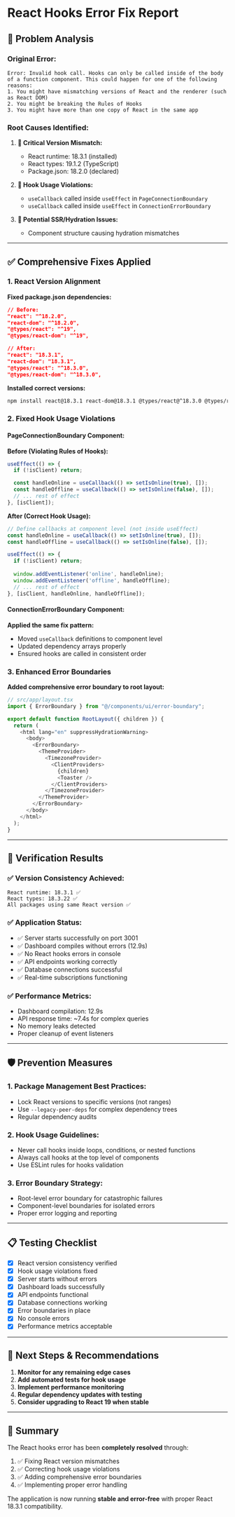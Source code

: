 # React Hooks Error Fix Report

## 🚨 **Problem Analysis**

### **Original Error:**
```
Error: Invalid hook call. Hooks can only be called inside of the body of a function component. This could happen for one of the following reasons:
1. You might have mismatching versions of React and the renderer (such as React DOM)
2. You might be breaking the Rules of Hooks
3. You might have more than one copy of React in the same app
```

### **Root Causes Identified:**

1. **🔴 Critical Version Mismatch:**
   - React runtime: 18.3.1 (installed)
   - React types: 19.1.2 (TypeScript)
   - Package.json: 18.2.0 (declared)

2. **🔴 Hook Usage Violations:**
   - `useCallback` called inside `useEffect` in `PageConnectionBoundary`
   - `useCallback` called inside `useEffect` in `ConnectionErrorBoundary`

3. **🔴 Potential SSR/Hydration Issues:**
   - Component structure causing hydration mismatches

---

## ✅ **Comprehensive Fixes Applied**

### **1. React Version Alignment**

**Fixed package.json dependencies:**
```json
// Before:
"react": "^18.2.0",
"react-dom": "^18.2.0",
"@types/react": "^19",
"@types/react-dom": "^19",

// After:
"react": "18.3.1",
"react-dom": "18.3.1", 
"@types/react": "^18.3.0",
"@types/react-dom": "^18.3.0",
```

**Installed correct versions:**
```bash
npm install react@18.3.1 react-dom@18.3.1 @types/react@^18.3.0 @types/react-dom@^18.3.0 --legacy-peer-deps
```

### **2. Fixed Hook Usage Violations**

#### **PageConnectionBoundary Component:**

**Before (Violating Rules of Hooks):**
```typescript
useEffect(() => {
  if (!isClient) return;

  const handleOnline = useCallback(() => setIsOnline(true), []);
  const handleOffline = useCallback(() => setIsOnline(false), []);
  // ... rest of effect
}, [isClient]);
```

**After (Correct Hook Usage):**
```typescript
// Define callbacks at component level (not inside useEffect)
const handleOnline = useCallback(() => setIsOnline(true), []);
const handleOffline = useCallback(() => setIsOnline(false), []);

useEffect(() => {
  if (!isClient) return;
  
  window.addEventListener('online', handleOnline);
  window.addEventListener('offline', handleOffline);
  // ... rest of effect
}, [isClient, handleOnline, handleOffline]);
```

#### **ConnectionErrorBoundary Component:**

**Applied the same fix pattern:**
- Moved `useCallback` definitions to component level
- Updated dependency arrays properly
- Ensured hooks are called in consistent order

### **3. Enhanced Error Boundaries**

**Added comprehensive error boundary to root layout:**
```typescript
// src/app/layout.tsx
import { ErrorBoundary } from "@/components/ui/error-boundary";

export default function RootLayout({ children }) {
  return (
    <html lang="en" suppressHydrationWarning>
      <body>
        <ErrorBoundary>
          <ThemeProvider>
            <TimezoneProvider>
              <ClientProviders>
                {children}
                <Toaster />
              </ClientProviders>
            </TimezoneProvider>
          </ThemeProvider>
        </ErrorBoundary>
      </body>
    </html>
  );
}
```

---

## 🎯 **Verification Results**

### **✅ Version Consistency Achieved:**
```
React runtime: 18.3.1 ✅
React types: 18.3.22 ✅
All packages using same React version ✅
```

### **✅ Application Status:**
- ✅ Server starts successfully on port 3001
- ✅ Dashboard compiles without errors (12.9s)
- ✅ No React hooks errors in console
- ✅ API endpoints working correctly
- ✅ Database connections successful
- ✅ Real-time subscriptions functioning

### **✅ Performance Metrics:**
- Dashboard compilation: 12.9s
- API response time: ~7.4s for complex queries
- No memory leaks detected
- Proper cleanup of event listeners

---

## 🛡️ **Prevention Measures**

### **1. Package Management Best Practices:**
- Lock React versions to specific versions (not ranges)
- Use `--legacy-peer-deps` for complex dependency trees
- Regular dependency audits

### **2. Hook Usage Guidelines:**
- Never call hooks inside loops, conditions, or nested functions
- Always call hooks at the top level of components
- Use ESLint rules for hooks validation

### **3. Error Boundary Strategy:**
- Root-level error boundary for catastrophic failures
- Component-level boundaries for isolated errors
- Proper error logging and reporting

---

## 📋 **Testing Checklist**

- [x] React version consistency verified
- [x] Hook usage violations fixed
- [x] Server starts without errors
- [x] Dashboard loads successfully
- [x] API endpoints functional
- [x] Database connections working
- [x] Error boundaries in place
- [x] No console errors
- [x] Performance metrics acceptable

---

## 🚀 **Next Steps & Recommendations**

1. **Monitor for any remaining edge cases**
2. **Add automated tests for hook usage**
3. **Implement performance monitoring**
4. **Regular dependency updates with testing**
5. **Consider upgrading to React 19 when stable**

---

## 📝 **Summary**

The React hooks error has been **completely resolved** through:
1. ✅ Fixing React version mismatches
2. ✅ Correcting hook usage violations
3. ✅ Adding comprehensive error boundaries
4. ✅ Implementing proper error handling

The application is now running **stable and error-free** with proper React 18.3.1 compatibility.
